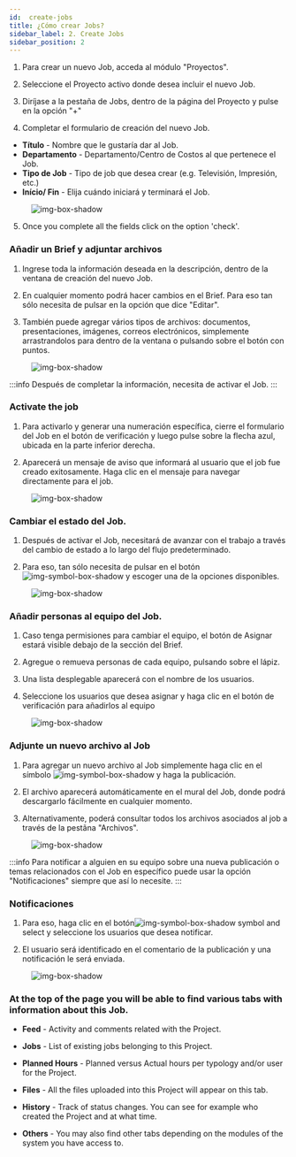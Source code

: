 ```yaml
---
id:  create-jobs
title: ¿Cómo crear Jobs?
sidebar_label: 2. Create Jobs
sidebar_position: 2
---
```



1. Para crear un nuevo Job, acceda al módulo "Proyectos".

2. Seleccione el Proyecto activo donde desea incluir el nuevo Job.

3. Diríjase a la pestaña de Jobs, dentro de la página del Proyecto y pulse en la opción "+"

4. Completar el formulario de creación del nuevo Job.


- **Título** - Nombre que le gustaría dar al Job.
- **Departamento** - Departamento/Centro de Costos al que pertenece el Job.
- **Tipo de Job** - Tipo de job que desea crear (e.g. Televisión, Impresión, etc.)
- **Início/ Fin** - Elija cuándo iniciará y terminará el Job.


<figure>

![img-box-shadow](/img/university/project-management/project-management-lesson2-1.png)
<figcaption></figcaption>
</figure>

5. Once you complete all the fields click on the option 'check'.


### Añadir un Brief y adjuntar archivos

1. Ingrese toda la información deseada en la descripción, dentro de la ventana de creación del nuevo Job.

2. En cualquier momento podrá hacer cambios en el Brief. Para eso tan sólo necesita de pulsar en la opción que dice "Editar".

3. También puede agregar vários tipos de archivos: documentos, presentaciones, imágenes, correos electrónicos, simplemente arrastrandolos para dentro de la ventana o pulsando sobre el botón con puntos.


<figure>

![img-box-shadow](/img/university/project-management/project-management-lesson2-2.png)
<figcaption></figcaption>
</figure>


:::info
Después de completar la información, necesita de activar el Job.
:::

### Activate the job

1. Para activarlo y generar una numeración específica, cierre el formulario del Job en el botón de verificación y luego pulse sobre la flecha azul, ubicada en la parte inferior derecha.

2. Aparecerá un mensaje de aviso que informará al usuario que el job fue creado exitosamente. Haga clic en el mensaje para navegar directamente para el job.


<figure>

![img-box-shadow](/img/university/project-management/project-management-lesson2-3.png)
<figcaption></figcaption>
</figure>


### Cambiar el estado del Job.

1. Después de activar el Job, necesitará de avanzar con el trabajo a través del cambio de estado a lo largo del flujo predeterminado. 

2. Para eso, tan sólo necesita de pulsar en el botón![img-symbol-box-shadow](/img/university/project-management/project-management-lesson2-symbol-2.png) y escoger una de la opciones disponibles.

<figure>

![img-box-shadow](/img/university/project-management/project-management-lesson2-4.png)
<figcaption></figcaption>
</figure>

### Añadir personas al equipo del Job.

1. Caso tenga permisiones para cambiar el equipo, el botón de Asignar estará visible debajo de la sección del Brief.

2. Agregue o remueva personas de cada equipo, pulsando sobre el lápiz.

3. Una lista desplegable aparecerá con el nombre de los usuarios.

4. Seleccione los usuarios que desea asignar y haga clic en el botón de verificación para añadirlos al equipo

<figure>

![img-box-shadow](/img/university/project-management/project-management-lesson2-5.png)
<figcaption></figcaption>
</figure>


### Adjunte un nuevo archivo al Job

1. Para agregar un nuevo archivo al Job simplemente haga clic en el símbolo  ![img-symbol-box-shadow](/img/university/project-management/project-management-lesson2-symbol-1.png) y haga la publicación.

2. El archivo aparecerá automáticamente en el mural del Job, donde podrá descargarlo fácilmente en cualquier momento.

3. Alternativamente, poderá consultar todos los archivos asociados al job a través de la pestãna "Archivos".

<figure>

![img-box-shadow](/img/university/project-management/project-management-lesson2-6.png)
<figcaption></figcaption>
</figure>

:::info
Para notificar a alguien en su equipo sobre una nueva publicación o temas relacionados con el Job en específico puede usar la opción "Notificaciones" siempre que así lo necesite.
:::

### Notificaciones

1. Para eso, haga clic en el botón![img-symbol-box-shadow](/img/university/project-management/project-management-lesson2-symbol-3.png) symbol and select y seleccione los usuarios que desea notificar.

2. El usuario será identificado en el comentario de la publicación y una notificación le será enviada.

<figure>

![img-box-shadow](/img/university/project-management/project-management-lesson2-7.png)
<figcaption></figcaption>
</figure>

### At the top of the page you will be able to find various tabs with information about this Job.


- **Feed** - Activity and comments related with the Project.

- **Jobs** - List of existing jobs belonging to this Project.

- **Planned Hours** - Planned versus Actual hours per typology and/or user for the Project.

- **Files** - All the files uploaded into this Project will appear on this tab.

- **History** - Track of status changes. You can see for example who created the Project and at what time.

- **Others** - You may also find other tabs depending on the modules of the system you have access to.
